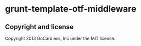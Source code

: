# grunt-template-otf-middleware

## Copyright and license

Copyright 2013 GoCardless, Inc under the MIT license.
